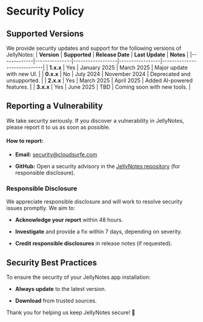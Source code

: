 # Security Policy

## Supported Versions

We provide security updates and support for the following versions of JellyNotes:
| **Version** | **Supported** | **Release Date** | **Last Update** | **Notes**                   |
|-------------|---------------|------------------|-----------------|-----------------------------|
| **1.x.x**   | Yes           | January 2025     | March 2025      | Major update with new UI.   |
| **0.x.x**   | No            | July 2024        | November 2024   | Deprecated and unsupported. |
| **2.x.x**   | Yes           | March 2025       | April 2025      | Added AI-powered features.  |
| **3.x.x**   | Yes           | June 2025        | TBD             | Coming soon with new tools. |


## Reporting a Vulnerability

We take security seriously. If you discover a vulnerability in JellyNotes, please report it to us as soon as possible.

#### How to report:
- **Email:** security@cloudsurfe.com

- **GitHub:** Open a security advisory in the [JellyNotes repository](https://github.com/CloudSurfe/JellyNotes/security/advisories/new) (for responsible disclosure).

### Responsible Disclosure

We appreciate responsible disclosure and will work to resolve security issues promptly. We aim to:

- **Acknowledge your report** within 48 hours.

- **Investigate** and provide a fix within 7 days, depending on severity.

- **Credit responsible disclosures** in release notes (if requested).

## Security Best Practices

To ensure the security of your JellyNotes app installation:

- **Always update** to the latest version.

- **Download** from trusted sources.

Thank you for helping us keep JellyNotes secure! 🚀

